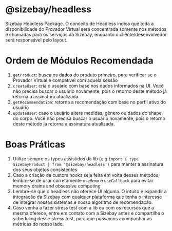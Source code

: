 # @sizebay/headless
Sizebay Headless Package. O conceito de Headless indica que toda a disponibilidade do Provador Virtual será concentrada somente nos métodos e chamadas para os serviços da Sizebay, enquanto o cliente/desenvolvedor será responsável pelo layout. 

# Ordem de Módulos Recomendada
1. `getProduct`: busca os dados do produto primeiro, para verificar se o Provador Virtual é compatível com aquela sessão
2. `createUser`: cria o usuário com base nos dados informados na UI. Você não precisa buscar o usuário novamente, pois o retorno deste método já retorna a assinatura atualizada.
3. `getRecommendation`: retorna a recomendação com base no perfil ativo do usuário
4. `updateUser`: caso o usuário altere medidas, gênero ou dados do shape do corpo. Você não precisa buscar o usuário novamente, pois o retorno deste método já retorna a assinatura atualizada.

# Boas Práticas
1. Utilize sempre os types assistidos da lib (e.g `import { type SizebayProduct } from '@sizebay/headless')` para manter a assinatura dos seus objetos consistentes
2. Caso a criação de custom hooks seja feita em volta desses métodos, lembre-se de usar corretamente `useMemo` e `useCallback` para evitar memory drains and obsessive computing
3. Lembre-se que o headless não oferece UI alguma. O intuito é expandir a integração da Sizebay com qualquer plataforma que tenha o interesse de integrar nossos sistemas e nosso algoritmo de recomendação.
4. Caso venha a fazer stress test com a lib ou com os recursos que a mesma oferece, entre em contato com a Sizebay antes e compartilhe o scheduling desse stress test, para que possamos acompanhar as métricas do nosso lado.
